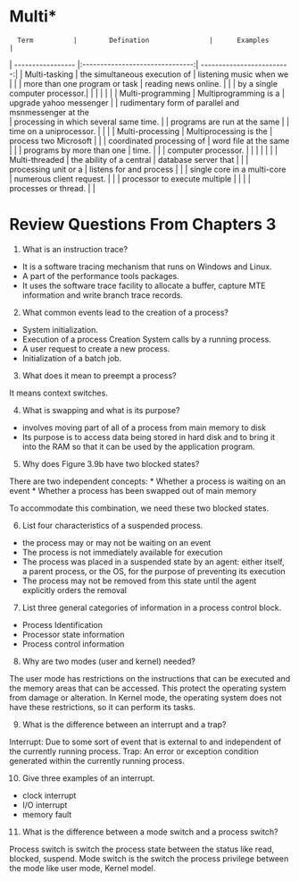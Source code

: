 # Multi*


      Term          |        Defination               |      Examples              |
| ----------------- |:-------------------------------:|  -------------------------:|
|   Multi-tasking   |  the simultaneous execution of  |  listening music when we   |
|                   |  more than one program or task  |  reading news online.      |
|                   |  by a single computer processor.|                            |
|                   |                                 |                            |
| Multi-programming |  Multiprogramming is a 		  |  upgrade yahoo messenger   |
|                      rudimentary form of parallel      and msnmessenger at the   
|					   processing in which several 	     same time.                |
|					   programs are run at the same    	                           |
|					   time on a uniprocessor.                                     |
|			                                                                       |
| Multi-processing  |  Multiprocessing is the		  |  process two Microsoft     |
|                   |  coordinated processing of 	  |  word file at the same     |
|					|  programs by more than one 	  |  time.                     |
|					|  computer processor.            |                            |
|					|                                 |                            |
|   Multi-threaded  |  the ability of a central 	  |  database server that      |
|                   |  processing unit or a 		  |  listens for and process   |
|					|  single core in a multi-core 	  |  numerous client request.  |
|					|  processor to execute multiple  |                            |
|					|  processes or thread.			  |					           |



# Review Questions From Chapters 3

1. What is an instruction trace?
  * It is a software tracing mechanism that runs on Windows and Linux.
  * A part of the performance tools packages.
  * It uses the software trace facility to allocate a buffer, capture MTE information and write branch trace records.
   
2. What common events lead to the creation of a process?
  * System initialization.
  * Execution of a process Creation System calls by a running process.
  * A user request to create a new process.
  * Initialization of a batch job.
  
3. What does it mean to preempt a process?
  
  It means context switches.
  
4. What is swapping and what is its purpose?
  * involves moving part of all of a process from main memory to disk
  * Its purpose is to access data being stored in hard disk and to bring it into the RAM so that it can be used by the application program.
  
5. Why does Figure 3.9b have two blocked states?
  
  There are two independent concepts: 
     * Whether a process is waiting on an event
	 * Whether a process has been swapped out of main memory

   To accommodate this combination, we need these two blocked states.
   
6. List four characteristics of a suspended process.
  * the process may or may not be waiting on an event
  * The process is not immediately available for execution
  * The process was placed in a suspended state by an agent: either itself, a parent process, or the OS, for the purpose of preventing its execution
  * The process may not be removed from this state until the agent explicitly orders the removal
  
7. List three general categories of information in a process control block.
  * Process Identification
  * Processor state information
  * Process control information
  
8. Why are two modes (user and kernel) needed?
  
  The user mode has restrictions on the instructions that can be executed and the memory areas that can be accessed. This protect the operating 
  system from damage or alteration. In Kernel mode, the operating system does not have these restrictions, so it can perform its tasks.
  
9. What is the difference between an interrupt and a trap?
  
  Interrupt: Due to some sort of event that is external to and independent of the currently running process.
  Trap: An error or exception condition generated within the currently running process.
  
10. Give three examples of an interrupt.
  * clock interrupt
  * I/O interrupt
  * memory fault

11. What is the difference between a mode switch and a process switch?
  
  Process switch is switch the process state between the status like read, blocked, suspend.
  Mode switch is the switch the process privilege between the mode like user mode, Kernel model.
  


